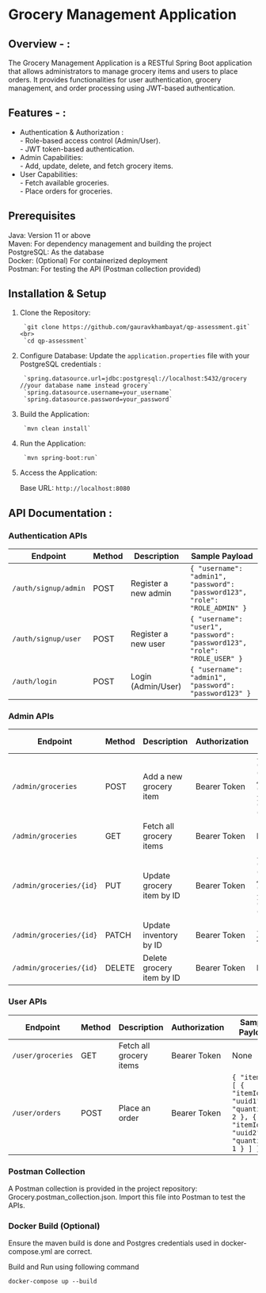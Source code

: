 # Grocery Management Application
## Overview - : 
The Grocery Management Application is a RESTful Spring Boot application that allows administrators to manage grocery items and users to place orders. It provides functionalities for user authentication, grocery management, and order processing using JWT-based authentication.

## Features - :

  - Authentication & Authorization : \
        - Role-based access control (Admin/User). \
        - JWT token-based authentication. 
  - Admin Capabilities: \
        - Add, update, delete, and fetch grocery items.
  - User Capabilities: \
        - Fetch available groceries. \
        - Place orders for groceries. 

    
## Prerequisites
 Java: Version 11 or above \
 Maven: For dependency management and building the project \
 PostgreSQL: As the database \
 Docker: (Optional) For containerized deployment \
 Postman: For testing the API (Postman collection provided)


## Installation & Setup
1. Clone the Repository:

        `git clone https://github.com/gauravkhambayat/qp-assessment.git` <br>
        `cd qp-assessment`

2. Configure Database: Update the `application.properties` file with your PostgreSQL credentials :

        `spring.datasource.url=jdbc:postgresql://localhost:5432/grocery //your database name instead grocery`
        `spring.datasource.username=your_username`
        `spring.datasource.password=your_password`

3. Build the Application:
   
        `mvn clean install`

4. Run the Application:

        `mvn spring-boot:run`

4. Access the Application:

   Base URL: `http://localhost:8080`

   
## API Documentation : 

### Authentication APIs

| Endpoint | Method | Description | Sample Payload |
| --- | --- | --- | --- |
| `/auth/signup/admin` | POST | Register a new admin | `{ "username": "admin1", "password": "password123", "role": "ROLE_ADMIN" }` |
| `/auth/signup/user` | POST | Register a new user | `{ "username": "user1", "password": "password123", "role": "ROLE_USER" }` |
| `/auth/login` | POST | Login (Admin/User) | `{ "username": "admin1", "password": "password123" }` |


### Admin  APIs

| Endpoint | Method | Description | Authorization | Sample Payload |
| --- | --- | --- | --- | --- | 
| `/admin/groceries` | POST | Add a new grocery item | Bearer Token | `{ "name": "Mango", "price": 400.00, "inventory": 15, "description": "fruits" }` |
| `/admin/groceries` | GET | Fetch all grocery items | Bearer Token | None |
| `/admin/groceries/{id}` | PUT | Update grocery item by ID | Bearer Token | `{ "name": "Mango", "price": 400.00, "inventory": 15, "description": "fruits" }` |
| `/admin/groceries/{id}` | PATCH | Update inventory by ID | Bearer Token | `{ "inventory": 25 }` |
| `/admin/groceries/{id}` | DELETE | Delete grocery item by ID | Bearer Token | None |


### User  APIs

| Endpoint | Method | Description | Authorization | Sample Payload |
| --- | --- | --- | --- | --- | 
| `/user/groceries` | GET | Fetch all grocery items | Bearer Token | None |
| `/user/orders` | POST | Place an order | Bearer Token | `{ "items": [ { "itemId": "uuid1", "quantity": 2 }, { "itemId": "uuid2", "quantity": 1 } ] }` |


### Postman Collection
A Postman collection is provided in the project repository: Grocery.postman_collection.json. Import this file into Postman to test the APIs.

### Docker Build (Optional)
Ensure the maven build is done and Postgres credentials used in docker-compose.yml are correct.

Build and Run using following command

`docker-compose up --build`


